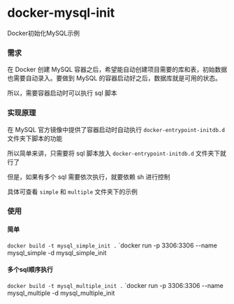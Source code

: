 # docker-mysql-init
Docker初始化MySQL示例

### 需求

在 Docker 创建 MySQL 容器之后，希望能自动创建项目需要的库和表，初始数据也需要自动录入。要做到 MySQL 的容器启动好之后，数据库就是可用的状态。

所以，需要容器启动时可以执行 sql 脚本

### 实现原理

在 MySQL 官方镜像中提供了容器启动时自动执行 `docker-entrypoint-initdb.d` 文件夹下脚本的功能

所以简单来讲，只需要将 sql 脚本放入  `docker-entrypoint-initdb.d` 文件夹下就行了

但是，如果有多个 sql 需要依次执行，就要依赖 sh 进行控制

具体可查看 `simple` 和 `multiple` 文件夹下的示例

### 使用
#### 简单
`docker build -t mysql_simple_init .`
`docker run -p 3306:3306 --name mysql_simple -d mysql_simple_init

#### 多个sql顺序执行
`docker build -t mysql_multiple_init .`
`docker run -p 3306:3306 --name mysql_multiple -d mysql_multiple_init